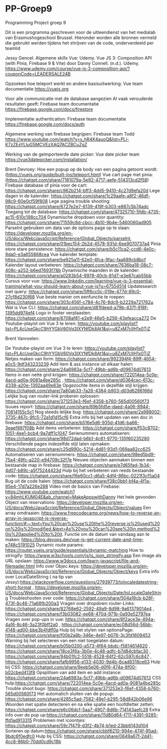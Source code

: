 # PP-Groep9
Programming Project groep 9

Dit is een programma geschreven voor de uitleendienst van het medialab van Erasmushogeschool Brussel. Hieronder worden alle bronnen vermeld die gebruikt werden tijdens het shrijven van de code, onderverdeeld per teamlid



Jessy Gencel: 
Algemene skills Vue: Udemy. Vue JS 3: Composition API (with Pinia, Firebase 9 & Vite) door Danny Connell. (n.d.). Udemy. https://www.udemy.com/course/vue-js-3-composition-api/?couponCode=LEADERSALE24B

Opzoeken hoe teleport werkt en andere basisuitwerking: Vue team documentatie https://vuejs.org

Voor alle communicatie met de database aangezien AI vaak verouderde resultaten geeft: Firebase team documentatie https://firebase.google.com/docs/firestore

Implementatie authentication: Firebase team documentatie https://firebase.google.com/docs/auth

Algemene werking van firebase begrijpen: Firebase team Todd https://www.youtube.com/watch?v=v_hR4K4auoQ&list=PLl-K7zZEsYLluG5MCVEzXAQ7ACZBCuZgZ

Werking van de geimporteerde date picker: Vue date picker team https://vue3datepicker.com/installation/



Brent Devroey:
Hoe een popup op de body van een pagina getoont wordt: (https://vuejs.org/guide/built-ins/teleport.html)
Vue cart page met pinia: (https://chatgpt.com/share/7181079a-5e92-4717-aefe-514313cd2f58)
Firebase database of pinia voor de cart: https://chatgpt.com/share/c962b214-bff3-4dd5-9410-4c27d9efa20d
Lege dagen in de kalender: https://chatgpt.com/share/1c29aafe-a8f2-46df-98c9-60e0cf59f808
Lege pagina trouble shooting: https://chatgpt.com/share/6727e2e7-6139-419f-b303-e867c5b74adc
Toegang tot de database: https://chatgpt.com/share/47325710-5fdb-4735-ac15-610c198cc704
Dynamische dropdown voor quantity: https://chatgpt.com/share/71559c8d-cbcc-4b10-9b4e-5460060ad905
ParseInt gebruiken om data van de options page op te slaan: https://developer.mozilla.org/en-US/docs/Web/JavaScript/Reference/Global_Objects/parseInt, https://chatgpt.com/share/01bec154-2b2d-4578-931d-6ee9070737a4
Pinia store stare persistence: https://chatgpt.com/share/b5c11ca2-ccd6-4e0c-9da0-e3a655868cea
Vue kalender template: https://chatgpt.com/share/be925a11-62e0-4fca-9fac-faa689cb8bcf
Kalender layout verbeteren: https://chatgpt.com/share/7636ba18-08c7-408c-a252-b6ed7693f78b
Dynamische maanden in de kalender: https://chatgpt.com/share/a0283b54-9978-40cb-81d7-e3e87cab55bb
Cursus voor vue: https://www.linkedin.com/learning/vue-js-3-essential-training/what-you-should-learn-about-vue-js?u=67554514
Updatesearch met query: https://chatgpt.com/share/5ff6cc0c-019e-477d-89c0-27cf8d230f68
Vue beste manier om eenfunctie te roepen: https://chatgpt.com/share/303c456f-c784-4c76-8dc9-b2229a721762µ
Wat is Vue CLI: https://chatgpt.com/share/d81fdeed-a79b-437f-918f-1395dd974ef4
Logo in footer verplaasten: https://chatgpt.com/share/8708af81-e2e9-46e5-b256-43efeacca272
De Youtube-playist om Vue 3 te leren: https://youtube.com/playlist?list=PL4cUxeGkcC9hYYGbV60Vq3IXYNfDk8At1&si=u8ZxM7clIH1x0TjZ


Brent Vanroelen:

De Youtube-playist om Vue 3 te leren: https://youtube.com/playlist?list=PL4cUxeGkcC9hYYGbV60Vq3IXYNfDk8At1&si=u8ZxM7clIH1x0TjZ
Netjes maken van form: https://chatgpt.com/share/992394f4-89ff-4654-a0c5-9df343233239
Add item & ass instance uit elkaar halen: https://chatgpt.com/share/24a6983a-5cf7-49bb-ad6b-d09674d07613
Items in een nette grid krijgen: https://chatgpt.com/share/722014ea-5c0e-4acd-ad0a-9081a4be285c , https://chatgpt.com/share/d0364cec-613c-4339-a20e-1392aa49e63e
Opgezochte items in dezelfde stijl krijgen: https://chatgpt.com/share/7a80ab33-7a26-4384-b903-d03d6286166d
Lelijke bug van router-link proberen oplossen: https://chatgpt.com/share/371253e3-f6ef-4358-b760-565d00560f73
Isuues report: https://chatgpt.com/share/69b5fd5e-daed-4a06-8944-70814155c5c1
Nog steeds lelijke bug: https://chatgpt.com/share/2a988002-3735-467c-9fc5-72a1d1d15cf6
Extra info bij het updaten van een doc in firebase: https://chatgpt.com/share/b516e5d6-935d-41d6-ba66-3eaef897f08b
Add items verbeteren: https://chatgpt.com/share/f53c8702-1051-4ee1-bcb4-9a7dff1c1047
Serienummers automatiseren: https://chatgpt.com/share/98d72dad-b6b1-4c61-9770-135f60235280
Verschillende pages indezelfde stijl laten opmaken: https://chatgpt.com/share/c25d990c-5214-4d81-93d1-069aa82cc625
Automatiseren van serienummers: https://chatgpt.com/share/98ed5bd9-75a4-49fc-a220-e94709c32f7e
Nieuwe objecten aanmaken binnen een bestaande map in firebase: https://chatgpt.com/share/e7d65fad-1b34-4d07-b89c-a5f75244423d
Hulp bij het verbeteren van reeds bestaande code: https://chatgpt.com/share/f6e60cc1-d6a5-4df4-86bc-0221f3cf5a04
Bug uit de code halen: https://chatgpt.com/share/f38c0bbf-bf4a-4f1a-95e4-17d7a226e288
Video met de basics van Firebase: https://www.youtube.com/watch?v=84mhLKUM04E&ab_channel=MakeAppswithDanny
Het hele gevonden Object van reservations: https://developer.mozilla.org/en-US/docs/Web/JavaScript/Reference/Global_Objects/Object/values
Een array omdraaien: https://www.freecodecamp.org/news/how-to-reverse-an-array-in-javascript-js-reverse-function/#:~:text=You%20can%20use%20the%20reverse,is%20used%20on%20is%20modified.&text=As%20you%20can%20see%20in,method%20is%20applied%20to%20it.
Functie om de datum van vandaag aan te maken: https://blog.devops.dev/vue-js-get-current-date-and-time-e748c5191025
Dynamic route params: https://router.vuejs.org/guide/essentials/dynamic-matching
How to stringify: https://www.w3schools.com/js/js_json_stringify.asp
Een image als URL opslaan: https://www.w3docs.com/learn-javascript/file-and-filereader.html
Info over Objec.keys: https://developer.mozilla.org/en-US/docs/Web/JavaScript/Reference/Global_Objects/Object/keys
Extra info over LocalDateString ( na tip van Jessy):https://stackoverflow.com/questions/27939773/tolocaledatestring-short-format ,
https://developer.mozilla.org/en-US/docs/Web/JavaScript/Reference/Global_Objects/Date/toLocaleDateString
Troubleshooten over code: https://chatgpt.com/share/504a19cb-b26f-473f-8c46-71a68fb200a3
Vragen over dropdown router-Links: https://chatgpt.com/share/82768e62-2592-49a9-8d98-9a61379014e4 , https://chatgpt.com/share/f3b03082-ee68-470d-971b-0a93e52797ea
Vragen over pop-ups in vue: https://chatgpt.com/share/6f2ace3e-494a-4a16-8c46-3a23f0bff2a0 , https://chatgpt.com/share/ec08d56d-56bb-4148-ad00-bbe3b4fdff0a
Hulp bij het stylen van optionsPage: https://chatgpt.com/share/f00b2a8b-346e-4e97-b076-3c3fd1609453
Warning bij het selecteren van een niet toegelaten datum: https://chatgpt.com/share/b05b0200-a573-4f64-bbdc-f5814614620 , https://chatgpt.com/share/18ce3f6a-3b0e-4c48-adfc-b7d84cbfac30 , https://chatgpt.com/share/94b01fc2-5518-4528-84f2-62c597c6c847 , https://chatgpt.com/share/fafb9956-e133-4030-9d4b-6cad8318ce63
Hulp bij CSS: https://chatgpt.com/share/9eeb5e06-d0f6-474a-8f00-b02cbed413f8
Opsplitsen van add item en add instance: https://chatgpt.com/share/24a6983a-5cf7-49bb-ad6b-d09674d07613
CSS hulp:https://chatgpt.com/share/722014ea-5c0e-4acd-ad0a-9081a4be285c
Trouble shoot bugs: https://chatgpt.com/share/371253e3-f6ef-4358-b760-565d00560f73
Het automatich sluiten van de popup: https://chatgpt.com/share/4285c5ad-7582-49e1-b295-58d842b06e96
Woorden met spatie detecteren en na elke spatie een hoofdletter zetten: https://chatgpt.com/share/e6c06dcf-5aa7-4907-8d6b-714143aefc28
Extra info over de pop up:https://chatgpt.com/share/11d80d64-f711-4391-9285-ffd1ad913315
Problemen met icoontjes: https://chatgpt.com/share/59c7f479-d3f2-4b74-b1ed-23bb6143d104
Sorteren op datum:https://chatgpt.com/share/cbbf6210-994e-474f-95ad-9bdc6f0edfc0
Hulp bij CSS: https://chatgpt.com/share/0649a67f-2d41-4cc8-86b0-70dd0cd9c18b









